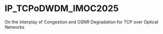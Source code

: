 # IP_TCPoDWDM_IMOC2025
On the Interplay of Congestion and OSNR Degradation for TCP over Optical Networks
